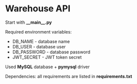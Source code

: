 # Warehouse API

Start with **__main\__.py**

Required environment variables:

* DB_NAME - database name
* DB_USER - database user
* DB_PASSWORD - database password
* JWT_SECRET - JWT token secret

Used **MySQL** database + **pymysql** driver

Dependencies: all requirements are listed in **requirements.txt**
